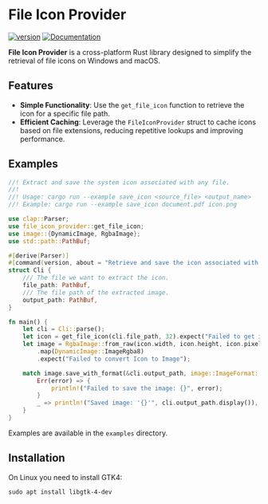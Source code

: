 # File Icon Provider

[![version](https://img.shields.io/crates/v/file_icon_provider.svg)](https://crates.io/crates/file_icon_provider)
[![Documentation](https://docs.rs/file_icon_provider/badge.svg)](https://docs.rs/file_icon_provider)

**File Icon Provider** is a cross-platform Rust library designed to simplify the retrieval of file icons on Windows and macOS.

## Features

- **Simple Functionality**: Use the `get_file_icon` function to retrieve the icon for a specific file path.
- **Efficient Caching**: Leverage the `FileIconProvider` struct to cache icons based on file extensions, reducing repetitive lookups and improving performance.

## Examples
```rust
//! Extract and save the system icon associated with any file.
//!
//! Usage: cargo run --example save_icon <source_file> <output_name>
//! Example: cargo run --example save_icon document.pdf icon.png

use clap::Parser;
use file_icon_provider::get_file_icon;
use image::{DynamicImage, RgbaImage};
use std::path::PathBuf;

#[derive(Parser)]
#[command(version, about = "Retrieve and save the icon associated with any file.", long_about = None)]
struct Cli {
    /// The file we want to extract the icon.
    file_path: PathBuf,
    /// The file path of the extracted image.
    output_path: PathBuf,
}

fn main() {
    let cli = Cli::parse();
    let icon = get_file_icon(cli.file_path, 32).expect("Failed to get icon");
    let image = RgbaImage::from_raw(icon.width, icon.height, icon.pixels)
        .map(DynamicImage::ImageRgba8)
        .expect("Failed to convert Icon to Image");

    match image.save_with_format(&cli.output_path, image::ImageFormat::Png) {
        Err(error) => {
            println!("Failed to save the image: {}", error);
        }
        _ => println!("Saved image: '{}'", cli.output_path.display()),
    }
}
```

Examples are available in the `examples` directory.

## Installation

On Linux you need to install GTK4:
```
sudo apt install libgtk-4-dev
```